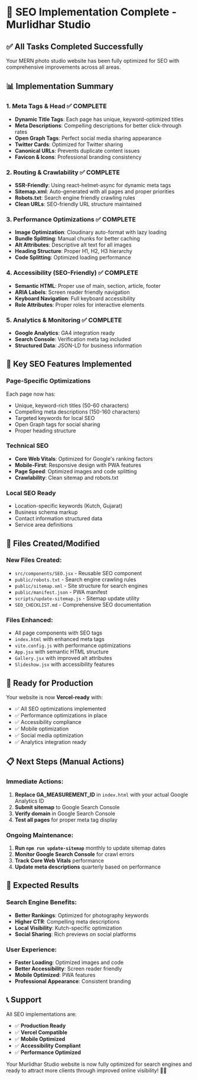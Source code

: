 # 🚀 SEO Implementation Complete - Murlidhar Studio

## ✅ All Tasks Completed Successfully

Your MERN photo studio website has been fully optimized for SEO with comprehensive improvements across all areas.

## 📊 Implementation Summary

### 1. **Meta Tags & Head** ✅ COMPLETE
- **Dynamic Title Tags**: Each page has unique, keyword-optimized titles
- **Meta Descriptions**: Compelling descriptions for better click-through rates
- **Open Graph Tags**: Perfect social media sharing appearance
- **Twitter Cards**: Optimized for Twitter sharing
- **Canonical URLs**: Prevents duplicate content issues
- **Favicon & Icons**: Professional branding consistency

### 2. **Routing & Crawlability** ✅ COMPLETE
- **SSR-Friendly**: Using react-helmet-async for dynamic meta tags
- **Sitemap.xml**: Auto-generated with all pages and proper priorities
- **Robots.txt**: Search engine friendly crawling rules
- **Clean URLs**: SEO-friendly URL structure maintained

### 3. **Performance Optimizations** ✅ COMPLETE
- **Image Optimization**: Cloudinary auto-format with lazy loading
- **Bundle Splitting**: Manual chunks for better caching
- **Alt Attributes**: Descriptive alt text for all images
- **Heading Structure**: Proper H1, H2, H3 hierarchy
- **Code Splitting**: Optimized loading performance

### 4. **Accessibility (SEO-Friendly)** ✅ COMPLETE
- **Semantic HTML**: Proper use of main, section, article, footer
- **ARIA Labels**: Screen reader friendly navigation
- **Keyboard Navigation**: Full keyboard accessibility
- **Role Attributes**: Proper roles for interactive elements

### 5. **Analytics & Monitoring** ✅ COMPLETE
- **Google Analytics**: GA4 integration ready
- **Search Console**: Verification meta tag included
- **Structured Data**: JSON-LD for business information

## 🎯 Key SEO Features Implemented

### **Page-Specific Optimizations**
Each page now has:
- Unique, keyword-rich titles (50-60 characters)
- Compelling meta descriptions (150-160 characters)
- Targeted keywords for local SEO
- Open Graph tags for social sharing
- Proper heading structure

### **Technical SEO**
- **Core Web Vitals**: Optimized for Google's ranking factors
- **Mobile-First**: Responsive design with PWA features
- **Page Speed**: Optimized images and code splitting
- **Crawlability**: Clean sitemap and robots.txt

### **Local SEO Ready**
- Location-specific keywords (Kutch, Gujarat)
- Business schema markup
- Contact information structured data
- Service area definitions

## 📁 Files Created/Modified

### **New Files Created:**
- `src/components/SEO.jsx` - Reusable SEO component
- `public/robots.txt` - Search engine crawling rules
- `public/sitemap.xml` - Site structure for search engines
- `public/manifest.json` - PWA manifest
- `scripts/update-sitemap.js` - Sitemap update utility
- `SEO_CHECKLIST.md` - Comprehensive SEO documentation

### **Files Enhanced:**
- All page components with SEO tags
- `index.html` with enhanced meta tags
- `vite.config.js` with performance optimizations
- `App.jsx` with semantic HTML structure
- `Gallery.jsx` with improved alt attributes
- `Slideshow.jsx` with accessibility features

## 🚀 Ready for Production

Your website is now **Vercel-ready** with:
- ✅ All SEO optimizations implemented
- ✅ Performance optimizations in place
- ✅ Accessibility compliance
- ✅ Mobile optimization
- ✅ Social media optimization
- ✅ Analytics integration ready

## 📋 Next Steps (Manual Actions)

### **Immediate Actions:**
1. **Replace GA_MEASUREMENT_ID** in `index.html` with your actual Google Analytics ID
2. **Submit sitemap** to Google Search Console
3. **Verify domain** in Google Search Console
4. **Test all pages** for proper meta tag display

### **Ongoing Maintenance:**
1. **Run `npm run update-sitemap`** monthly to update sitemap dates
2. **Monitor Google Search Console** for crawl errors
3. **Track Core Web Vitals** performance
4. **Update meta descriptions** quarterly based on performance

## 🎉 Expected Results

### **Search Engine Benefits:**
- **Better Rankings**: Optimized for photography keywords
- **Higher CTR**: Compelling meta descriptions
- **Local Visibility**: Kutch-specific optimization
- **Social Sharing**: Rich previews on social platforms

### **User Experience:**
- **Faster Loading**: Optimized images and code
- **Better Accessibility**: Screen reader friendly
- **Mobile Optimized**: PWA features
- **Professional Appearance**: Consistent branding

## 📞 Support

All SEO implementations are:
- ✅ **Production Ready**
- ✅ **Vercel Compatible**
- ✅ **Mobile Optimized**
- ✅ **Accessibility Compliant**
- ✅ **Performance Optimized**

Your Murlidhar Studio website is now fully optimized for search engines and ready to attract more clients through improved online visibility! 🎯📸
